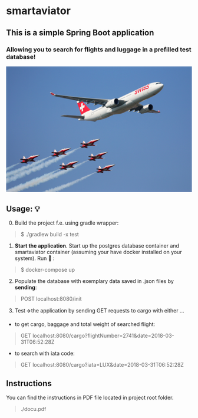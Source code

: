 # smartaviator

## This is a simple Spring Boot application  
### Allowing you to search for flights and luggage in a prefilled test database!  

![Airplane and Jets Flying in the Blue Sky](assets/readme-pic.jpg)


## Usage: 💡

0) Build the project f.e. using gradle wrapper:
> $ ./gradlew build -x test

1) **Start the application**. Start up the postgres database container and smartaviator container 
(assuming your have docker installed on your system). Run 🏃 :
> $ docker-compose up

2) Populate the database with exemplary data saved in .json files by **sending**:
> POST localhost:8080/init  

3) Test ✈️the application by sending GET requests to cargo with either ...

* to get cargo, baggage and total weight of searched flight:
> GET localhost:8080/cargo?flightNumber=2741&date=2018-03-31T06:52:28Z

* to search with iata code:
> GET localhost:8080/cargo?iata=LUX&date=2018-03-31T06:52:28Z


 ## Instructions 
 
You can find the instructions in PDF file located in project root folder.
> ./docu.pdf  
  